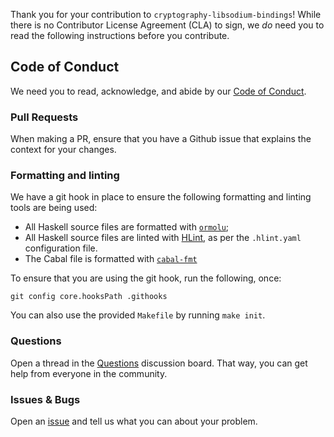 Thank you for your contribution to `cryptography-libsodium-bindings`! While there is no
Contributor License Agreement (CLA) to sign, we _do_ need you to read the
following instructions before you contribute.

## Code of Conduct

We need you to read, acknowledge, and abide by our [Code of Conduct][CoC].

### Pull Requests

When making a PR, ensure that you have a Github issue that explains the context
for your changes.

### Formatting and linting

We have a git hook in place to ensure the following formatting and linting tools
are being used:

* All Haskell source files are formatted with
  [`ormolu`](https://hackage.haskell.org/package/ormolu);
* All Haskell source files are linted with 
  [HLint](https://hackage.haskell.org/package/hlint), as per the `.hlint.yaml` 
  configuration file.
* The Cabal file is formatted with
  [`cabal-fmt`](https://github.com/phadej/cabal-fmt)

To ensure that you are using the git hook, run the following, once:

```
git config core.hooksPath .githooks
```

You can also use the provided `Makefile` by running `make init`.

### Questions 

Open a thread in the [Questions][Questions board] discussion board. That way,
you can get help from everyone in the community.

### Issues & Bugs

Open an [issue][Ticket] and tell us what you can about your problem.

[CoC]: https://github.com/haskell-cryptography/cryptography-libsodium/blob/master/CODE_OF_CONDUCT.md
[Ticket]: https://github.com/haskell-cryptography/cryptography-libsodium/issues/new
[Questions board]: https://github.com/haskell-cryptography/cryptography-libsodium-bindings/discussions/categories/q-a
